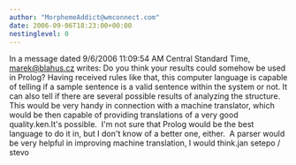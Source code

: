 ```yaml
---
author: "MorphemeAddict@wmconnect.com"
date: 2006-09-06T18:23:00+00:00
nestinglevel: 0
---
```

In a message dated 9/6/2006 11:09:54 AM Central Standard Time, [marek@blahus.cz](mailto://marek@blahus.cz) writes:
Do you think your results could somehow be used in Prolog? Having received rules like that, this computer language is capable of telling if a sample sentence is a valid sentence within the system or not. It can also tell if there are several possible results of analyzing the structure. This would be very handy in connection with a machine translator, which would be then capable of providing translations of a very good quality.ken.It's possible.  I'm not sure that Prolog would be the best language to do it in, but I don't know of a better one, either.  A parser would be very helpful in improving machine translation, I would think.jan setepo / stevo